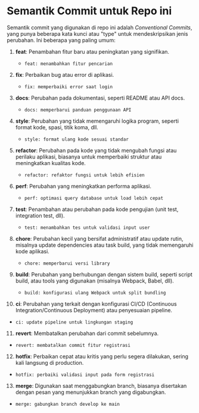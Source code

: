 # Semantik Commit untuk Repo ini
Semantik commit yang digunakan di repo ini adalah *Conventional Commits*, yang punya beberapa kata kunci atau "type" untuk mendeskripsikan jenis perubahan. Ini beberapa yang paling umum:

1. **feat**: Penambahan fitur baru atau peningkatan yang signifikan.
   - `feat: menambahkan fitur pencarian`

2. **fix**: Perbaikan bug atau error di aplikasi.
   - `fix: memperbaiki error saat login`

3. **docs**: Perubahan pada dokumentasi, seperti README atau API docs.
   - `docs: memperbarui panduan penggunaan API`

4. **style**: Perubahan yang tidak memengaruhi logika program, seperti format kode, spasi, titik koma, dll.
   - `style: format ulang kode sesuai standar`

5. **refactor**: Perubahan pada kode yang tidak mengubah fungsi atau perilaku aplikasi, biasanya untuk memperbaiki struktur atau meningkatkan kualitas kode.
   - `refactor: refaktor fungsi untuk lebih efisien`

6. **perf**: Perubahan yang meningkatkan performa aplikasi.
   - `perf: optimasi query database untuk load lebih cepat`

7. **test**: Penambahan atau perubahan pada kode pengujian (unit test, integration test, dll).
   - `test: menambahkan tes untuk validasi input user`

8. **chore**: Perubahan kecil yang bersifat administratif atau update rutin, misalnya update dependencies atau task build, yang tidak memengaruhi kode aplikasi.
   - `chore: memperbarui versi library`

9. **build**: Perubahan yang berhubungan dengan sistem build, seperti script build, atau tools yang digunakan (misalnya Webpack, Babel, dll).
   - `build: konfigurasi ulang Webpack untuk split bundling`

10. **ci**: Perubahan yang terkait dengan konfigurasi CI/CD (Continuous Integration/Continuous Deployment) atau penyesuaian pipeline.
   - `ci: update pipeline untuk lingkungan staging`

11. **revert**: Membatalkan perubahan dari commit sebelumnya.
   - `revert: membatalkan commit fitur registrasi`

12. **hotfix**: Perbaikan cepat atau kritis yang perlu segera dilakukan, sering kali langsung di production.
   - `hotfix: perbaiki validasi input pada form registrasi`

13. **merge**: Digunakan saat menggabungkan branch, biasanya disertakan dengan pesan yang menunjukkan branch yang digabungkan.
   - `merge: gabungkan branch develop ke main`
